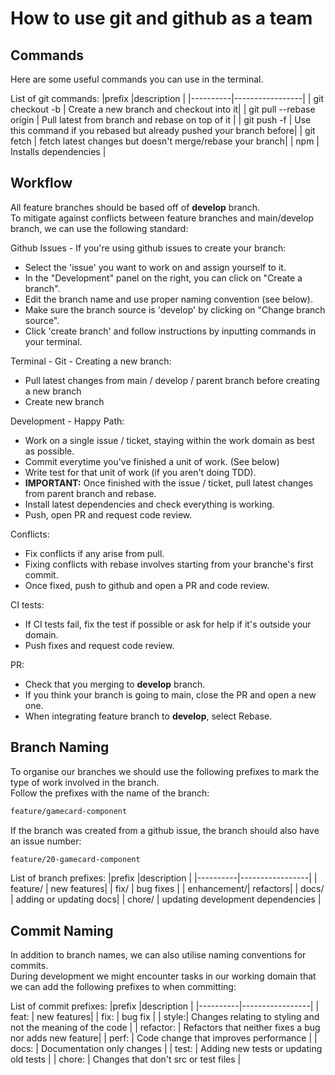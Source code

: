 # How to use git and github as a team

## Commands
Here are some useful commands you can use in the terminal. 

List of git commands: 
|prefix    |description      |
|----------|-----------------|
| git checkout -b | Create a new branch and checkout into it|
| git pull --rebase origin <branch name>     | Pull latest from branch and rebase on top of it        |
| git push -f | Use this command if you rebased but already pushed your branch before|
| git fetch    | fetch latest changes but doesn't merge/rebase your branch|
| npm   | Installs dependencies |

## Workflow
All feature branches should be based off of **develop** branch.\
To mitigate against conflicts between feature branches and main/develop branch, we can use the following standard:

Github Issues - If you're using github issues to create your branch: 
- Select the 'issue' you want to work on and assign yourself to it. 
- In the "Development" panel on the right, you can click on "Create a branch". 
- Edit the branch name and use proper naming convention (see below).
- Make sure the branch source is 'develop' by clicking on "Change branch source". 
- Click 'create branch' and follow instructions by inputting commands in your terminal. 

Terminal - Git - Creating a new branch: 
- Pull latest changes from main / develop / parent branch before creating a new branch
- Create new branch 

Development - Happy Path: 
- Work on a single issue / ticket, staying within the work domain as best as possible. 
- Commit everytime you've finished a unit of work. (See below)
- Write test for that unit of work (if you aren't doing TDD).
- **IMPORTANT:** Once finished with the issue / ticket, pull latest changes from parent branch and rebase. 
- Install latest dependencies and check everything is working. 
- Push, open PR and request code review.

Conflicts:
- Fix conflicts if any arise from pull. 
- Fixing conflicts with rebase involves starting from your branche's first commit. 
- Once fixed, push to github and open a PR and code review.

CI tests:
- If CI tests fail, fix the test if possible or ask for help if it's outside your domain. 
- Push fixes and request code review. 

PR:
- Check that you merging to **develop** branch. 
- If you think your branch is going to main, close the PR and open a new one. 
- When integrating feature branch to **develop**, select Rebase. 

## Branch Naming
To organise our branches we should use the following prefixes to mark the type of work involved in the branch.\
Follow the prefixes with the name of the branch:
```zsh
feature/gamecard-component
```
 
If the branch was created from a github issue, the branch should also have an issue number:
```zsh
feature/20-gamecard-component
```

List of branch prefixes:
|prefix    |description      |
|----------|-----------------|
| feature/ | new features|
| fix/     | bug fixes       |
| enhancement/| refactors|
| docs/    | adding or updating docs|
| chore/   | updating development dependencies |

## Commit Naming
In addition to branch names, we can also utilise naming conventions for commits.\
During development we might encounter tasks in our working domain that we can add the following prefixes to when committing:

List of commit prefixes:
|prefix    |description      |
|----------|-----------------|
| feat: | new features|
| fix:    | bug fix       |
| style:| Changes relating to styling and not the meaning of the code |
| refactor:    | Refactors that neither fixes a bug nor adds new feature|
| perf: | Code change that improves performance |
| docs:   | Documentation only changes |
| test: | Adding new tests or updating old tests |
| chore: | Changes that don't src or test files |

